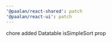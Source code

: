 ```yaml
---
'@paalan/react-shared': patch
'@paalan/react-ui': patch
---
```


chore added Datatable isSimpleSort prop
